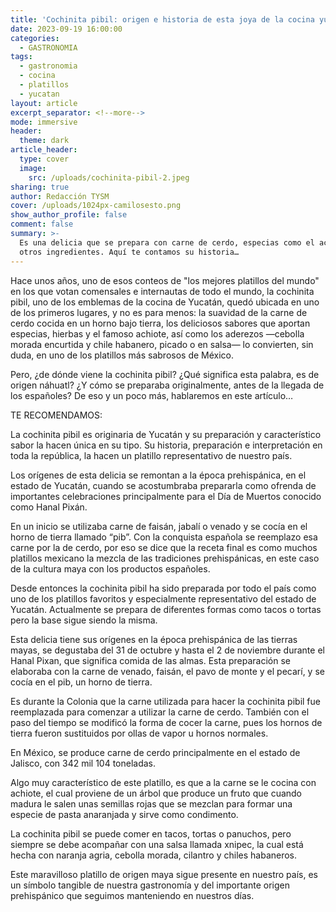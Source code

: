 ```yaml
---
title: 'Cochinita pibil: origen e historia de esta joya de la cocina yucateca'
date: 2023-09-19 16:00:00
categories:
  - GASTRONOMIA
tags:
  - gastronomia
  - cocina
  - platillos
  - yucatan
layout: article
excerpt_separator: <!--more-->
mode: immersive
header:
  theme: dark
article_header:
  type: cover
  image:
    src: /uploads/cochinita-pibil-2.jpeg
sharing: true
author: Redacción TYSM
cover: /uploads/1024px-camilosesto.png
show_author_profile: false
comment: false
summary: >-
  Es una delicia que se prepara con carne de cerdo, especias como el achiote y
  otros ingredientes. Aquí te contamos su historia…
---
```

Hace unos años, uno de esos conteos de "los mejores platillos del mundo" en los que votan comensales e internautas de todo el mundo, la cochinita pibil, uno de los emblemas de la cocina de Yucatán, quedó ubicada en uno de los primeros lugares, y no es para menos: la suavidad de la carne de cerdo cocida en un horno bajo tierra, los deliciosos sabores que aportan especias, hierbas y el famoso achiote, así como los aderezos —cebolla morada encurtida y chile habanero, picado o en salsa— lo convierten, sin duda, en uno de los platillos más sabrosos de México.

Pero, ¿de dónde viene la cochinita pibil? ¿Qué significa esta palabra, es de origen náhuatl? ¿Y cómo se preparaba originalmente, antes de la llegada de los españoles? De eso y un poco más, hablaremos en este artículo…

TE RECOMENDAMOS:&nbsp;

La cochinita pibil es originaria de Yucatán y su preparación y característico sabor la hacen única en su tipo. Su historia, preparación e interpretación en toda la república, la hacen un platillo representativo de nuestro país.

Los orígenes de esta delicia se remontan a la época prehispánica, en el estado de Yucatán, cuando se acostumbraba prepararla como ofrenda de importantes celebraciones principalmente para el Día de Muertos conocido como Hanal Pixán.

En un inicio se utilizaba carne de faisán, jabalí o venado y se cocía en el horno de tierra llamado “pib”. Con la conquista española se reemplazo esa carne por la de cerdo, por eso se dice que la receta final es como muchos platillos mexicano la mezcla de las tradiciones prehispánicas, en este caso de la cultura maya con los productos españoles.

Desde entonces la cochinita pibil ha sido preparada por todo el país como uno de los platillos favoritos y especialmente representativo del estado de Yucatán. Actualmente se prepara de diferentes formas como tacos o tortas pero la base sigue siendo la misma.

Esta delicia tiene sus orígenes en la época prehispánica de las tierras mayas, se degustaba del 31 de octubre y hasta el 2 de noviembre durante el Hanal Pixan, que significa comida de las almas. Esta preparación se elaboraba con la carne de venado, faisán, el pavo de monte y el pecarí, y se cocía en el pib, un horno de tierra.

Es durante la Colonia que la carne utilizada para hacer la cochinita pibil fue reemplazada para comenzar a utilizar la carne de cerdo. También con el paso del tiempo se modificó la forma de cocer la carne, pues los hornos de tierra fueron sustituidos por ollas de vapor u hornos normales.

En México, se produce carne de cerdo principalmente en el estado de Jalisco, con 342 mil 104 toneladas.

Algo muy característico de este platillo, es que a la carne se le cocina con achiote, el cual proviene de un árbol que produce un fruto que cuando madura le salen unas semillas rojas que se mezclan para formar una especie de pasta anaranjada y sirve como condimento.&nbsp;

La cochinita pibil se puede comer en tacos, tortas o panuchos, pero siempre se debe acompañar con una salsa llamada xnipec, la cual está hecha con naranja agria, cebolla morada, cilantro y chiles habaneros.

Este maravilloso platillo de origen maya sigue presente en nuestro país, es un símbolo tangible de nuestra gastronomía y del importante origen prehispánico que seguimos manteniendo en nuestros días.&nbsp;